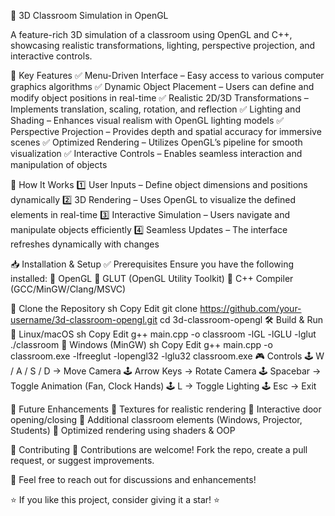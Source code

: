 🏫 3D Classroom Simulation in OpenGL

A feature-rich 3D simulation of a classroom using OpenGL and C++, showcasing realistic transformations, lighting, perspective projection, and interactive controls.

🚀 Key Features
✅ Menu-Driven Interface – Easy access to various computer graphics algorithms
✅ Dynamic Object Placement – Users can define and modify object positions in real-time
✅ Realistic 2D/3D Transformations – Implements translation, scaling, rotation, and reflection
✅ Lighting and Shading – Enhances visual realism with OpenGL lighting models
✅ Perspective Projection – Provides depth and spatial accuracy for immersive scenes
✅ Optimized Rendering – Utilizes OpenGL’s pipeline for smooth visualization
✅ Interactive Controls – Enables seamless interaction and manipulation of objects

🎯 How It Works
1️⃣ User Inputs – Define object dimensions and positions dynamically
2️⃣ 3D Rendering – Uses OpenGL to visualize the defined elements in real-time
3️⃣ Interactive Simulation – Users navigate and manipulate objects efficiently
4️⃣ Seamless Updates – The interface refreshes dynamically with changes

📥 Installation & Setup
✅ Prerequisites
Ensure you have the following installed:
🔹 OpenGL
🔹 GLUT (OpenGL Utility Toolkit)
🔹 C++ Compiler (GCC/MinGW/Clang/MSVC)

🔹 Clone the Repository
sh
Copy
Edit
git clone https://github.com/your-username/3d-classroom-opengl.git
cd 3d-classroom-opengl
🛠️ Build & Run
🔹 Linux/macOS
sh
Copy
Edit
g++ main.cpp -o classroom -lGL -lGLU -lglut
./classroom
🔹 Windows (MinGW)
sh
Copy
Edit
g++ main.cpp -o classroom.exe -lfreeglut -lopengl32 -lglu32
classroom.exe
🎮 Controls
🕹 W / A / S / D → Move Camera
🕹 Arrow Keys → Rotate Camera
🕹 Spacebar → Toggle Animation (Fan, Clock Hands)
🕹 L → Toggle Lighting
🕹 Esc → Exit

🔮 Future Enhancements
🚀 Textures for realistic rendering
🚀 Interactive door opening/closing
🚀 Additional classroom elements (Windows, Projector, Students)
🚀 Optimized rendering using shaders & OOP

🤝 Contributing
👥 Contributions are welcome! Fork the repo, create a pull request, or suggest improvements.

📩 Feel free to reach out for discussions and enhancements!

⭐ If you like this project, consider giving it a star! ⭐
